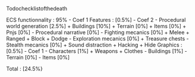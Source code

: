 Todochecklistofthedeath

ECS functionnality : 95%	- Coef 1
Features : [0.5%]			- Coef 2
	- Procedural world generation [2.5%]
		+ Buildings [10%]
		+ Terrain	[0%]
		+ Items		[0%]
		+ Pnjs		[0%]
	- Procedural narrative	[0%]
	- Fighting mecanics	[0%]
		+ Melee
		+ Ranged
		+ Block
		+ Dodge
	- Exploration mecanics	[0%]
		+ Treasure chests
	- Stealth mecanics		[0%]
		+ Sound distraction
		+ Hacking
		+ Hide
Graphics : [0.5%]			- Coef 1
	- Characters	[1%]
		+ Weapons
		+ Clothes
	- Buildings		[1%]
	- Terrain		[0%]
	- Items			[0%]

Total : [24.5%}